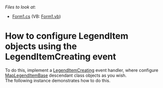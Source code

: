 <!-- default file list -->
*Files to look at*:

* [Form1.cs](./CS/LegendItemCreatingExample/Form1.cs) (VB: [Form1.vb](./VB/LegendItemCreatingExample/Form1.vb))
<!-- default file list end -->
# How to configure LegendItem objects using the LegendItemCreating event


<p>To do this, implement a <a href="https://documentation.devexpress.com/#WindowsForms/DevExpressXtraMapMapControl_LegendItemCreatingtopic">LegendItemCreating</a> event handler, where configure <a href="https://documentation.devexpress.com/#WindowsForms/clsDevExpressXtraMapMapLegendItemBasetopic">MapLegendItemBase</a> descendant class objects as you wish.<br />The following instance demonstrates how to do this.</p>

<br/>


